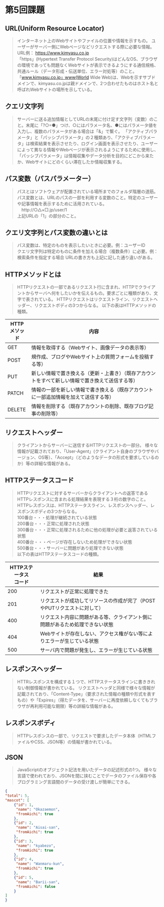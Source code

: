 # 第5回課題
## URL(Uniform Resource Locator)
 > インターネット上のWebサイトやファイルの位置や情報を示すもの。
>  ユーザーがサーバー側にWebページなどリクエストする際に必要な情報。<br>
 > URL例： https://www.kimyasu.co.jp<br>
 > 「https」(Hypertext Transfer Protocol Security)はどんなOS、ブラウザの環境であっても問題なくWebサイトが表示できるようにする通信規格、共通ルール（データ形成・伝送単位、エラー対処等）のこと。<br>
 > 「www.kimyasu.co.jp」www(World Wide Web)は、Webを示すサブドメインで、kimyasu.co.jpは親ドメインで、2つ合わせたものはホスト名と呼ばれWebサイトの場所を示している。
 > 
## クエリ文字列
 > サーバーに送る追加情報としてURLの末尾に付け足す文字列（変数）のこと。末尾に「?○=●」つけ、○にはパラメータ名、●にはパラメータ値を入力し、複数のパラメータがある場合は「&」で繋ぐ。
 > 「アクティブパラメータ」と「パッシブパラメータ」の２種類あり、「アクティブパラメータ」は検索結果を表示させたり、ログイン画面を表示させたり、ユーザーによって異なる情報やWebページが表示されるようにするために使用し、
 「パッシブパラメータ」は情報収集やデータ分析を目的にどこから来たか、Webサイトにどのくらい滞在したか情報収集する。
 > 
## パス変数（パスパラメーター）
 > パスとはソフトウェアが配置されている場所までのフォルダ階層の道筋。  
 > パス変数とは、URLのパスの一部を利用する変数のこと。特定のユーザーや記事情報を表示するために活用されている。<br>
　http://○△×□.jp/user/1 <br>
  上記URLの「1」の部分のこと。

## クエリ文字列とパス変数の違いとは
 > パス変数は、特定のものを表示したいときに必要。例：ユーザーID  
 > クエリ文字列は特定のものに条件を加える場合（複数条件）に必要。例：検索条件を指定する場合
 > URLの書き方も上記に記した通り違いがある。
## HTTPメソッドとは
 > HTTPリクエストの一部であるリクエスト行に含まれ、HTTPでクライアントからサーバへ何をしたいかを伝えるもの。要求ごとに種類があり、文字で表されている。
 > HTTPリクエストはリクエストライン、リクエストヘッダー、リクエストボディの3つからなる。
 > 以下の表はHTTPメソッドの種類。 
 
| HTTP<br>メソッド | 内容                                               |
|--------------|--------------------------------------------------|
| GET          | 情報を取得する（Webサイト、画像データの表示等）                        |
| POST         | 規作成、ブログやWebサイト上の質問フォームを投稿する等）  |
| PUT          | 新しい情報で置き換える（更新・上書き）（既存アカウントをすべて新しい情報で置き換えて送信する等） |
| PATCH        | 情報の一部を新しい情報で書き換える（既存アカウントに一部追加情報を加えて送信する等）       |
| DELETE       | 情報を削除する（既存アカウントの削除、既存ブログ記事の削除等）                  |

## リクエストヘッダー
 > クライアントからサーバーに送信するHTTPリクエストの一部分。
 > 様々な情報が記載されており、「User-Agent」(クライアント自身のブラウザやバージョン、OS等）、「Accept」（どのようなデータの形式を要求しているのか）等の詳細な情報がある。

## HTTPステータスコード
 > HTTPリクエストに対するサーバーからクライアントへの返答であるHTTPレスポンスに含まれる処理結果を表現する３桁の数字のこと。  
 > HTTPレスポンスは、HTTPステータスライン、レスポンスヘッダー、レスポンスボディの3つからなる。<br>
 > 100番台・・・処理が継続されている状態<br>
 > 200番台・・・正常に処理された状態<br>
 > 300番台・・・正常に処理されるために他の処理が必要と返答されている状態<br>
 > 400番台・・・ページが存在しないため処理ができない状態<br>
 > 500番台・・・サーバーに問題があり処理できない状態<br>
 > 以下の表はHTTPステータスコードの種類。

| HTTPステータス<br>コード | 結果                                     |
|------------------|----------------------------------------|
| 200              | リクエストが正常に処理できた                         |
| 201              | リクエストが成功してリソースの作成が完了（POSTやPUTリクエストに対して） |
| 400              | リクエスト内容に問題がある等、クライアント側に問題があるため処理できない状態 |
| 404              | Webサイトが存在しない、アクセス権がない等によりエラーが生じている状態   |
| 500              | サーバ内で問題が発生し、エラーが生じている状態                |

## レスポンスヘッダー
> HTTRレスポンスを構成する１つで、HTTPステータスラインに書ききれない制御情報が書かれている。 
> リクエストヘッダと同様で様々な情報が記載されており、「Content-Type」（要求された情報の種類や形式を表すもの）や「Expires」（得たデータを、サーバーに再度依頼しなくてもブラウザが再利用可能な期限）等の詳細な情報がある。
## レスポンスボディ
 > HTTPレスポンスの一部で、リクエストで要求したデータ本体（HTMLファイルやCSS、JSON等）の情報が書かれている。
## JSON
 > JavaScriptのオブジェクト記法を用いたデータの記述形式の1つ。
 > 様々な言語で使われており、JSONを間に挟むことでデータのファイル保存や各プログラミング言語間のデータの受け渡しが簡単にできる。
```json
{
"total": 5,
"mascot": [
    {"id": 1,
     "name": "Okazaemon",
     "fromAichi": true
    },
    {"id": 2,
     "name": "Aisai-san",
     "fromAichi": true
    },
    {"id": 3,
     "name": "kyabezo",
     "fromAichi": true
    },
    {"id": 4,
     "name": "Wanmaru-kun",
     "fromAichi": true
    },
    {"id": 5,
     "name": "Barii-san",
     "fromAichi": false
    }
]
}
```



